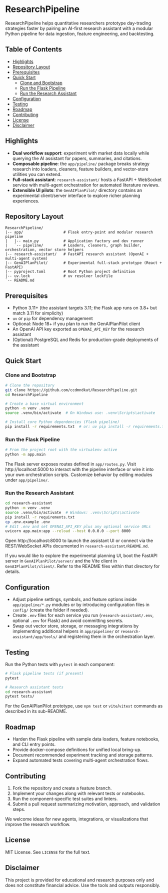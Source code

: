 # ResearchPipeline

ResearchPipeline helps quantitative researchers prototype day-trading strategies faster by pairing an AI-first research assistant with a modular Python pipeline for data ingestion, feature engineering, and backtesting.

## Table of Contents
- [Highlights](#highlights)
- [Repository Layout](#repository-layout)
- [Prerequisites](#prerequisites)
- [Quick Start](#quick-start)
  - [Clone and Bootstrap](#clone-and-bootstrap)
  - [Run the Flask Pipeline](#run-the-flask-pipeline)
  - [Run the Research Assistant](#run-the-research-assistant)
- [Configuration](#configuration)
- [Testing](#testing)
- [Roadmap](#roadmap)
- [Contributing](#contributing)
- [License](#license)
- [Disclaimer](#disclaimer)

## Highlights
- **Dual workflow support**: experiment with market data locally while querying the AI assistant for papers, summaries, and citations.
- **Composable pipeline**: the `app/pipeline/` package breaks strategy research into loaders, cleaners, feature builders, and vector-store utilities you can extend.
- **Full-stack assistant**: `research-assistant/` hosts a FastAPI + WebSocket service with multi-agent orchestration for automated literature reviews.
- **Extensible UI pilots**: the `GenAIPlanPilot/` directory contains an experimental client/server interface to explore richer planning experiences.

## Repository Layout
```
ResearchPipeline/
|-- app/                  # Flask entry-point and modular research pipeline
|   |-- main.py           # Application factory and dev runner
|   `-- pipeline/         # Loaders, cleaners, graph builder, orchestration, vector store helpers
|-- research-assistant/   # FastAPI research assistant (OpenAI + multi-agent system)
|-- GenAIPlanPilot/       # Experimental full-stack prototype (React + FastAPI)
|-- pyproject.toml        # Root Python project definition
|-- uv.lock               # uv resolver lockfile
`-- README.md
```

## Prerequisites
- Python 3.11+ (the assistant targets 3.11; the Flask app runs on 3.8+ but match 3.11 for simplicity)
- `uv` or `pip` for dependency management
- Optional: Node 18+ if you plan to run the GenAIPlanPilot client
- An OpenAI API key exported as `OPENAI_API_KEY` for the research assistant
- (Optional) PostgreSQL and Redis for production-grade deployments of the assistant

## Quick Start

### Clone and Bootstrap
```bash
# Clone the repository
git clone https://github.com/ccdmndkut/ResearchPipeline.git
cd ResearchPipeline

# Create a base virtual environment
python -m venv .venv
source .venv/bin/activate  # On Windows use: .venv\Scripts\activate

# Install core Python dependencies (Flask pipeline)
pip install -r requirements.txt  # or: uv pip install -r requirements.txt
```

### Run the Flask Pipeline
```bash
# From the project root with the virtualenv active
python -m app.main
```
The Flask server exposes routes defined in `app/routes.py`. Visit http://localhost:5000 to interact with the pipeline interface or wire it into your own orchestration scripts. Customize behavior by editing modules under `app/pipeline/`.

### Run the Research Assistant
```bash
cd research-assistant
python -m venv .venv
source .venv/bin/activate  # Windows: .venv\Scripts\activate
pip install -r requirements.txt
cp .env.example .env
# Edit .env and set OPENAI_API_KEY plus any optional service URLs
uvicorn app.main:app --reload --host 0.0.0.0 --port 8000
```
Open http://localhost:8000 to launch the assistant UI or connect via the REST/WebSocket APIs documented in `research-assistant/README.md`.

If you would like to explore the experimental planning UI, boot the FastAPI server in `GenAIPlanPilot/server/` and the Vite client in `GenAIPlanPilot/client/`. Refer to the README files within that directory for details.

## Configuration
- Adjust pipeline settings, symbols, and feature options inside `app/pipeline/*.py` modules or by introducing configuration files in `config/` (create the folder if needed).
- Create `.env` files for each service you run (`research-assistant/.env`, optional `.env` for Flask) and avoid committing secrets.
- Swap out vector store, storage, or messaging integrations by implementing additional helpers in `app/pipeline/` or `research-assistant/app/tools/` and registering them in the orchestration layer.

## Testing
Run the Python tests with `pytest` in each component:
```bash
# Flask pipeline tests (if present)
pytest

# Research assistant tests
cd research-assistant
pytest tests/
```
For the GenAIPlanPilot prototype, use `npm test` or `vite`/`vitest` commands as described in its sub-README.

## Roadmap
- Harden the Flask pipeline with sample data loaders, feature notebooks, and CLI entry points.
- Provide docker-compose definitions for unified local bring-up.
- Document recommended experiment tracking and storage patterns.
- Expand automated tests covering multi-agent orchestration flows.

## Contributing
1. Fork the repository and create a feature branch.
2. Implement your changes along with relevant tests or notebooks.
3. Run the component-specific test suites and linters.
4. Submit a pull request summarizing motivation, approach, and validation steps.

We welcome ideas for new agents, integrations, or visualizations that improve the research workflow.

## License
MIT License. See `LICENSE` for the full text.

## Disclaimer
This project is provided for educational and research purposes only and does not constitute financial advice. Use the tools and outputs responsibly.

